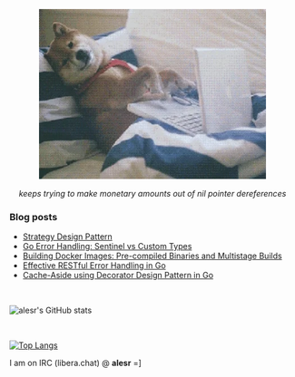 <p align="center">
  <img src="assets/img/programmer.webp" alt="programmer">
</p>
<p align="center"><i>keeps trying to make monetary amounts out of nil pointer dereferences</i></p>

### Blog posts
<!-- BLOG-POST-LIST:START -->
- [Strategy Design Pattern](https://alesr.github.io/posts/strategy-pattern/)
- [Go Error Handling: Sentinel vs Custom Types](https://alesr.github.io/posts/go-errors/)
- [Building Docker Images: Pre-compiled Binaries and Multistage Builds](https://alesr.github.io/posts/docker-build/)
- [Effective RESTful Error Handling in Go](https://alesr.github.io/posts/rest-errors/)
- [Cache-Aside using Decorator Design Pattern in Go](https://alesr.github.io/posts/cache-aside-using-decorator-design-pattern-in-go/)
<!-- BLOG-POST-LIST:END -->

<br>

![alesr's GitHub stats](https://github-readme-stats-ivory-six-76.vercel.app/api?username=alesr&show=reviews,discussions_started,discussions_answered,prs_merged,prs_merged_percentage&hide=reviews,discussions_started,discussions_answered&show_icons=true&theme=tokyonight&rank_icon=github)

<br>

[![Top Langs](https://github-readme-stats-ivory-six-76.vercel.app/api/top-langs/?username=alesr&layout=compact&theme=tokyonight&size_weight=0.5&count_weight=0.5&langs_count=8&hide=objective-c,asp&exclude_repo=alesr.github.io,betula,github-readme-stats,zedconfig,alesr,floresta-mediterranica,azuleijos-k,k-john,k-app,ninja-cookie)](https://github.com/anuraghazra/github-readme-stats)


I am on IRC (libera.chat) @ **alesr** =]
